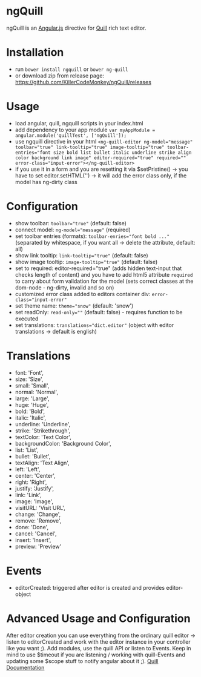 # ngQuill

ngQuill is an [Angular.js](http://angularjs.org/) directive for [Quill](http://quilljs.com/) rich text editor.

Installation
============
- run `bower install ngquill` or `bower ng-quill`
- or download zip from release page: https://github.com/KillerCodeMonkey/ngQuill/releases

Usage
=====
- load angular, quill, ngquill scripts in your index.html
- add dependency to your app module `var myAppModule = angular.module('quillTest', ['ngQuill']);`
- use ngquill directive in your html
`<ng-quill-editor ng-model="message" toolbar="true" link-tooltip="true" image-tooltip="true" toolbar-entries="font size bold list bullet italic underline strike align color background link image" editor-required="true" required="" error-class="input-error"></ng-quill-editor>`
- if you use it in a form and you are resetting it via $setPristine() -> you have to set editor.setHTML('') -> it will add the error class only, if the model has ng-dirty class

Configuration
=============

- show toolbar: `toolbar="true"` (default: false)
- connect model: `ng-model="message"` (required)
- set toolbar entries (formats): `toolbar-enries="font bold ..."` (separated by whitespace, if you want all -> delete the attribute, default: all)
- show link tooltip: `link-tooltip="true"` (default: false)
- show image tooltip: `image-tooltip="true"` (default: false)
- set to required: editor-required="true" (adds hidden text-input that checks length of content) and you have to add html5 attribute `required` to carry about form validation for the model (sets correct classes at the dom-node - ng-dirty, invalid and so on)
- customized error class added to editors container div: `error-class="input-error"`
- set theme name: `theme="snow"` (default: 'snow')
- set readOnly: `read-only=""` (default: false) - requires function to be executed
- set translations: `translations="dict.editor"` (object with editor translations -> default is english)

Translations
============

- font: 'Font',
- size: 'Size',
- small: 'Small',
- normal: 'Normal',
- large: 'Large',
- huge: 'Huge',
- bold: 'Bold',
- italic: 'Italic',
- underline: 'Underline',
- strike: 'Strikethrough',
- textColor: 'Text Color',
- backgroundColor: 'Background Color',
- list: 'List',
- bullet: 'Bullet',
- textAlign: 'Text Align',
- left: 'Left',
- center: 'Center',
- right: 'Right',
- justify: 'Justify',
- link: 'Link',
- image: 'Image',
- visitURL: 'Visit URL',
- change: 'Change',
- remove: 'Remove',
- done: 'Done',
- cancel: 'Cancel',
- insert: 'Insert',
- preview: 'Preview'

Events
======

- editorCreated: triggered after editor is created and provides editor-object

Advanced Usage and Configuration
================================

After editor creation you can use everything from the ordinary quill editor -> listen to editorCreated and work with the editor instance in your controller like you want ;).
Add modules, use the quill API or listen to Events. Keep in mind to use $timeout if you are listening / working with quill-Events and updating some $scope stuff to notify angular about it ;).
[Quill Documentation](http://quilljs.com/docs/quickstart/)
